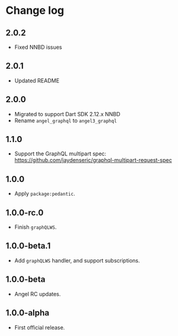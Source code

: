 # Change log

## 2.0.2

* Fixed NNBD issues

## 2.0.1

* Updated README

## 2.0.0

* Migrated to support Dart SDK 2.12.x NNBD
* Rename `angel_graphql` to `angel3_graphql`

## 1.1.0

* Support the GraphQL multipart spec: <https://github.com/jaydenseric/graphql-multipart-request-spec>

## 1.0.0

* Apply `package:pedantic`.

## 1.0.0-rc.0

* Finish `graphQLWS`.

## 1.0.0-beta.1

* Add `graphQLWS` handler, and support subscriptions.

## 1.0.0-beta

* Angel RC updates.

## 1.0.0-alpha

* First official release.

